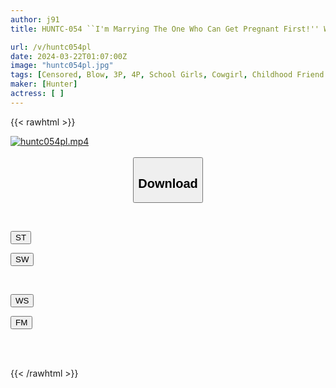 ```yaml
---
author: j91
title: HUNTC-054 ``I'm Marrying The One Who Can Get Pregnant First!'' When I Confessed My Feelings To Two Childhood Friends, They Both Took Pity On Me And Agreed! Of Course, As A Result Of Being Found Out And Stuffed, ``Creampie Sex With Two People

url: /v/huntc054pl
date: 2024-03-22T01:07:00Z
image: "huntc054pl.jpg"
tags: [Censored, Blow, 3P, 4P, School Girls, Cowgirl, Childhood Friend	]
maker: [Hunter]
actress: [ ]
---
```



{{< rawhtml >}}

<div class="video" data-videoid="yD2zqp6yegI16eW">
    <a href="javascript:;">
        <img src="/v/huntc054pl/huntc054pl.jpg" width="WIDTH" height="HEIGHT" alt="huntc054pl.mp4" loading="lazy">
    </a>
</div>

<script type="text/javascript" src="https://j91.asia/asset/on-demand-st.js"></script>

<br>
  <link rel="stylesheet" href="https://j91.asia/asset/bs5.css">
  
  <center>
  <button class="btn btn-primary" type="button" data-bs-toggle="collapse" data-bs-target=".multi-collapse" aria-expanded="false" aria-controls="multiCollapseExample1 multiCollapseExample2"><h2>Download</h2></button></center>
</p>
<div class="row">
  <div class="col">
    <div class="collapse multi-collapse" id="multiCollapseExample1">
      <div class="card card-body">
	      	      <br>
<div class="buttons">  
<p><a href="https://streamtape.to/v/yD2zqp6yegI16eW" target="_blank"><button class="btn-hover color-3"><i class="fa fa-download"></i> ST</button></a></p>
<p><a href="https://asnwish.com/4f0uawro22cr" target="_blank"><button class="btn-hover color-2"><i class="fa fa-download"></i> SW</button></a></p></div>
    </div>
  </div>
</div>
  <div class="col">
    <div class="collapse multi-collapse" id="multiCollapseExample2">
      <div class="card card-body">
	      <br>
<div class="buttons">
<p><a href="https://wolfstream.tv/jjqr678b9szi"><button class="btn-hover color-9"><i class="fa fa-download"></i> WS</button></a></p>
<p><a href="https://filemoon.sx/d/wt0tun8h16fd"><button class="btn-hover color-8"><i class="fa fa-download"></i> FM</button></a></p></div>
<br><br>
      </div>
    </div>
  </div>
</div>

{{< /rawhtml >}}